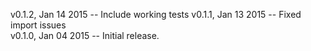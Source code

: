 v0.1.2, Jan 14 2015 -- Include working tests
v0.1.1, Jan 13 2015 -- Fixed import issues 	
v0.1.0, Jan 04 2015 -- Initial release.
